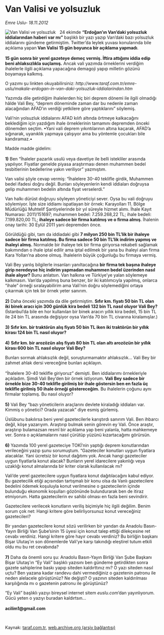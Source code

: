 # Van Valisi ve yolsuzluk 

*Emre Uslu- 18.11.2012*

<div class="yazi"><img align="left" alt="Van Valisi ve yolsuzluk " border="0" src="http://www.taraf.com.tr/fotoraflar/makaleler/van-valisi-ve-yolsuzluk_5786_orijinal.jpg" style="border-right-width:10px; border-color:#FFFFFF"/><p>24 ekimde <b>“Erdoğan’ın Van’daki yolsuzluk iddialarından haberi var mı”</b> başlıklı bir yazı yazıp Van’daki bazı yolsuzluk iddialarını gündeme getirmiştim. Twitter’da leylek yuvası konularında bile açıklama yapan<b> Van Valisi 15 gün boyunca bir açıklama yapmadı</b>.<br/><br/><b>15 gün sonra bir yerel gazeteye demeç vermiş. İftira attığımı iddia edip beni ahlaksızlıkla suçlamış.</b> Ancak vali yazımda örneklerini verdiğim ihalelerle ilgili açıklama yapacağına demagoji yapıp milletin gözünü boyamaya kalkmış. </p>
<p>O yazımı şu linkten okuyabilirsiniz: <i>http://www.taraf.com.tr/emre-uslu/makale-erdogan-in-van-daki-yolsuzluk-iddialarindan.htm </i></p>
<p>Yazımda dile getirdiğim ihalelerden hiç biri deprem dönemi ile ilgili olmadığı hâlde Vali Bey, “deprem döneminde zaman dar bu nedenle zaman alacağından AFAD’ın verdiği yetkilere göre yaptıklarını” söylemiş.</p>
<p>Vali’nin yolsuzluk iddialarını AFAD kılıfı altında örtmeye kalkacağını beklediğim için yazdığım ihale örneklerinin tamamını depremden önceki dönemden seçtim. •Yani vali deprem yıkıntılarının altına kaçarak, AFAD’a sığınarak, uyanıklık yapmaya çalışıyor ama bu yöntemle çocukları bile kandıramaz.• </p>
<p>Madde madde gidelim: <br/><br/><b>1)</b> Ben “İhaleler pazarlık usulü veya davetiye ile belli istekliler arasında yapılıyor. Fiyatlar genelde piyasa araştırması denen muhammen bedel tesbitlerinin bedellerine yakın veriliyor” yazmıştım. </p>
<p>Van valisi şöyle cevap vermiş: “İhalelere 30-40 teklifle girdik, Muhammen bedel ifadesi doğru değil. Bunları söyleyenlerin kendi iddiaları doğruysa gelip muhammen bedelin altında fiyat verselerdi.” </p>
<p>Van halkı dürüst doğruyu söyleyen yöneticiyi sever. Oysa bu vali doğruyu söylemiyor. İşte size iddiamı ispatlayan bir örnek: Karayolları 11. Bölge Müdürlüğü Muhtelif Şantiyelerinde bir yıl süreyle hizmet alımı. İhale Kayıt Numarası: 2011/151697; muhammen bedel: 7.259.268,22 TL; ihale bedeli: 7.199.820,00 TL; <b>ihaleye sadece bir firma katılmış ve o firma almış</b>. İhalenin onay tarihi: 30 Eylül 2011 yani depremden önce. </p>
<p>Görüldüğü gibi, tam da iddiadaki gibi <b>7 milyon 250 bin TL’lik bir ihaleye sadece bir firma katılmış. Bu firma sadece 50 bin TL’lik indirim yapmış ve ihaleyi almış.</b> Normalde bir ihaleye tek bir firma giriyorsa rekabeti sağlamak bakımından o ihale iptal edilir ama iptal edilmek bir yana bu ihaleyi alan firma Kara Yolları’na abone olmuş. İhalelerin büyük çoğunluğu bu firmaya vermiş.</p>
<p>Vali Bey yanlış bilgilerle insanları yanıltacağına <b>bir firma tek başına ihaleye girip neredeyse hiç indirim yapmadan muhammen bedel üzerinden nasıl ihale alıyor?</b> Bunu anlatsın. Van halkına ve Türkiye’ye yalan söylemeye kalkmasın. Van’da yapılmış buna benzer, bir iki katılımcıyla yapılmış, onlarca “ihale” örneği sıralayabilirim ama Vali’nin doğru söylemediğini ortaya çıkarmak için tek bir örnek yeter sanırım.<br/><br/><b>2)</b> Daha önceki yazımda da dile getirmiştim. <b>Sıfır km. fiyatı 50 bin TL olan iki binek aracı için 300 günlük kira bedeli 132 bin TL nasıl oluyor Vali Bey?</b> (İstanbul’da bile en hor kullanılan bir binek aracın yıllık kira bedeli, 15 bin TL ile 24 bin TL arasında değişiyor oysa Van’da 70 bin TL civarına kiralamışlar.) <br/><br/><b>3)</b> <b>Sıfır km. bir traktörün alış fiyatı 50 bin TL iken iki traktörün bir yıllık kirası 124 bin TL nasıl oluyor?</b> <br/><br/><b>4)</b> <b>Sıfır km. bir arozözün alış fiyatı 80 bin TL olan altı arozözün bir yıllık kirası 600 bin TL nasıl oluyor</b> <b>Vali Bey?</b> </p>
<p>Bunları sormak ahlaksızlık değil, soruşturmamaktır ahlaksızlık... Vali Bey bir zahmet ahlak dersi vereceğine bunları açıklayın. <br/><br/>“İhalelere 30-40 teklifle giriyoruz” demişti. Ben iddialarımı örnekleriyle açıkladım. Şimdi Vali Bey’den bir örnek istiyorum. <b>Vali Bey sadece bir örnekle bize 30-40 teklifle girilmiş bir ihale göstersin ben en fazla üç teklifle girilmiş 50 ihale örneği göstereceğim.</b> Bu ihalelerin çoğunu aynı firmalar toplamış. Bu nasıl oluyor?<br/><br/><b>5)</b> Vali Bey “bazı yöneticilerin araçlarını devlete kiraladığı iddiaları var. Kimmiş o yönetici? Orada yazacak” diye esmiş gürlemiş. </p>
<p>Üslûbunu bakılırsa beni yerel gazetecilerle karıştırdı sanırım Vali. Ben ihbarcı değil, köşe yazarıyım. Araştırıp bulmak senin görevin ey Vali. Önce araştır, araştırıp bulamazsan resmî bir açıklama yap beni yalanla, hatta mahkemeye ver. Sonra o açıklamalarını nasıl çürütüp yüzünü kızartacağımı görürsün.<br/><br/><b>6)</b> Yazımda 100 yerel gazeteciye TOKİ’nin yaptığı deprem konutlarından verileceğini yazıp şunu sorumuştum. “Gazeteciler konutları uygun fiyatlara alacaklar. Yani ücretsiz bir konut dağıtımı yok. Ancak hangi gazeteciler uygun fiyatlarla konut alacak? Bunların yerel idarecilere yakınlığı veya uzaklığı konut almalarında bir kriter olarak kullanılacak mı?</p>
<p>Vali’de yerel gazetecilere uygun fiyatlara konut dağıtılacağını kabul ediyor. Bu gazetecilik etiği açısından tartışmalı bir konu olsa da Vanlı gazetecilere bedelini ödemek koşuluyla konut verilmesine o gazetecilerin içinde bulunduğu ekonomik koşulları gözönünde bulundurarak ben de itiraz etmiyorum. Hatta gazetecilerin ev sahibi olması en fazla beni sevindirir. </p>
<p>Gazetecilere verilecek konutların veriliş biçimiyle hiç ilgili değilim. Benim sorum çok net: Hangi kritere göre belirliyorsunuz konut vereceğiniz gazetecileri? </p>
<p>Bir yandan gazetecilere konut sözü verilirken bir yandan da Anadolu Basın-Yayın Birliği Van Şube’sinin 15 üyesi için konut talep ettiği dilekçesine ret cevabı verdiniz. Hangi kritere göre hayır cevabı verdiniz? Bu birliğin başkanı Bişar Ulutaş’ın son dönemlerde Vali’ye karşı takındığı eleştirel tutum etkili oldu mu bu ret cevabında?<br/><br/><b>7)</b> Daha da önemli soru şu: Anadolu Basın-Yayın Birliği Van Şube Başkanı Bişar Ulutaş’ın “Ey Vali” başlıklı yazısını ben gündeme getirdikten sonra gazete sahiplerine baskı yapıp siteden kaldırttınız mı? O yazı siteden nasıl uçtu? Ben yazana kadar randevu dahi vermediğiniz o gazetenin patronu ile neden alelacele görüştünüz? Ne değişti? O yazının siteden kaldırılması karşılığında mı o gazetenin patronu ile görüştünüz? </p>
<p>“Ey Vali” başlıklı yazıyı bireysel internet sitem <i>euslu.com</i>’dan yayınlıyorum. Gücü yeten o yazıyı buradan kaldırtsın...<br/><br/><b>acilim1@gmail.com</b></p>
<p> </p>
</div>

Kaynak: [taraf.com.tr](http://www.taraf.com.tr/emre-uslu/makale-van-valisi-ve-yolsuzluk.htm), [web.archive.org (arşiv bağlantısı)](http://web.archive.org/web/20131023094454/http://www.taraf.com.tr/emre-uslu/makale-van-valisi-ve-yolsuzluk.htm)

